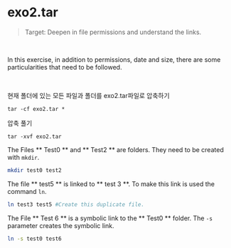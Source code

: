 # exo2.tar

> Target: Deepen in file permissions and understand the links.
<br>

In this exercise, in addition to permissions, date and size, there are some particularities that need to be followed.

<br>

현재 폴더에 있는 모든 파일과 폴더를 exo2.tar파일로 압축하기
```
tar -cf exo2.tar *
```

압축 풀기
```
tar -xvf exo2.tar
```

The Files ** Test0 ** and ** Test2 ** are folders. They need to be created with `mkdir`.
```bash
mkdir test0 test2
```
The file ** test5 ** is linked to ** test 3 **. To make this link is used the command `ln`.
```bash
ln test3 test5 #Create this duplicate file.
```

The File ** Test 6 ** is a symbolic link to the ** Test0 ** folder. The `-s` parameter creates the symbolic link.
```bash
ln -s test0 test6
```

